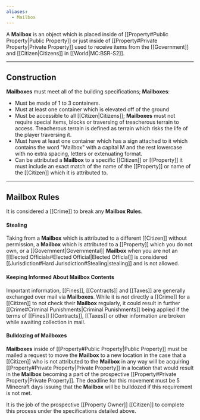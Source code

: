 ```yaml
---
aliases:
  - Mailbox
---
```

A **Mailbox** is an object which is placed inside of [[Property#Public Property|Public Property]] or just inside of [[Property#Private Property|Private Property]] used to receive items from the [[Government]] and [[Citizen|Citizens]] in [[World|MC:BSR-S2]].

---
## Construction
**Mailboxes** must meet all of the building specifications; **Mailboxes**:
- Must be made of 1 to 3 containers.
- Must at least one container which is elevated off of the ground
- Must be accessible to all [[Citizen|Citizens]]; **Mailboxes** must not require special items, blocks or traversing of treacherous terrain to access. Treacherous terrain is defined as terrain which risks the life of the player traversing it.
- Must have at least one container which has a sign attached to it which contains the word "Mailbox" with a capital M and the rest lowercase with no extra spacing, letters or extenuating format.
- Can be attributed a **Mailbox** to a specific [[Citizen]] or [[Property]] it must include an exact match of the name of the [[Property]] or name of the [[Citizen]] which it is attributed to.

---
## Mailbox Rules
It is considered a [[Crime]] to break any **Mailbox Rules**.
#### Stealing
Taking from a **Mailbox** which is attributed to a different [[Citizen]] without permission, a **Mailbox** which is attributed to a [[Property]] which you do not own, or a [[Government|Governmental]] **Mailbox** when you are not an [[Elected Officials#Elected Official|Elected Official]] is considered [[Jurisdiction#Hard Jurisdiction#Stealing|stealing]] and is not allowed.
#### Keeping Informed About Mailbox Contents
Important information, [[Fines]], [[Contracts]] and [[Taxes]] are generally exchanged over mail via **Mailboxes**. While it is *not* directly a [[Crime]] for a [[Citizen]] to not check their **Mailbox** regularly, it could result in further [[Crime#Criminal Punishments|Criminal Punishments]] being applied if the terms of [[Fines]] [[Contracts]], [[Taxes]] or other information are broken while awaiting collection in mail.
#### Bulldozing of Mailboxes
**Mailboxes** inside of [[Property#Public Property|Public Property]] must be mailed a request to move the **Mailbox** to a new location in the case that a [[Citizen]] who is not attributed to the **Mailbox** in any way will be acquiring [[Property#Private Property|Private Property]] in a location that would result in the **Mailbox** becoming a part of the prospective [[Property#Private Property|Private Property]]. The deadline for this movement must be 5 Minecraft days issuing that the **Mailbox** will be bulldozed if this requirement is not met. 

It is the job of the prospective [[Property Owner]] [[Citizen]] to complete this process under the specifications detailed above.